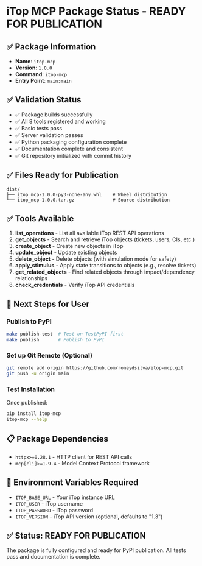 # iTop MCP Package Status - READY FOR PUBLICATION

## ✅ Package Information
- **Name**: `itop-mcp`
- **Version**: `1.0.0`
- **Command**: `itop-mcp`
- **Entry Point**: `main:main`

## ✅ Validation Status
- ✅ Package builds successfully
- ✅ All 8 tools registered and working
- ✅ Basic tests pass
- ✅ Server validation passes
- ✅ Python packaging configuration complete
- ✅ Documentation complete and consistent
- ✅ Git repository initialized with commit history

## ✅ Files Ready for Publication
```
dist/
├── itop_mcp-1.0.0-py3-none-any.whl    # Wheel distribution
└── itop_mcp-1.0.0.tar.gz              # Source distribution
```

## ✅ Tools Available
1. **list_operations** - List all available iTop REST API operations
2. **get_objects** - Search and retrieve iTop objects (tickets, users, CIs, etc.)
3. **create_object** - Create new objects in iTop
4. **update_object** - Update existing objects
5. **delete_object** - Delete objects (with simulation mode for safety)
6. **apply_stimulus** - Apply state transitions to objects (e.g., resolve tickets)
7. **get_related_objects** - Find related objects through impact/dependency relationships
8. **check_credentials** - Verify iTop API credentials

## 🚀 Next Steps for User

### Publish to PyPI
```bash
make publish-test  # Test on TestPyPI first
make publish       # Publish to PyPI
```

### Set up Git Remote (Optional)
```bash
git remote add origin https://github.com/roneydsilva/itop-mcp.git
git push -u origin main
```

### Test Installation
Once published:
```bash
pip install itop-mcp
itop-mcp --help
```

## 📋 Package Dependencies
- `httpx>=0.28.1` - HTTP client for REST API calls
- `mcp[cli]>=1.9.4` - Model Context Protocol framework

## 🔧 Environment Variables Required
- `ITOP_BASE_URL` - Your iTop instance URL
- `ITOP_USER` - iTop username
- `ITOP_PASSWORD` - iTop password
- `ITOP_VERSION` - iTop API version (optional, defaults to "1.3")

## ✅ Status: READY FOR PUBLICATION
The package is fully configured and ready for PyPI publication. All tests pass and documentation is complete.
